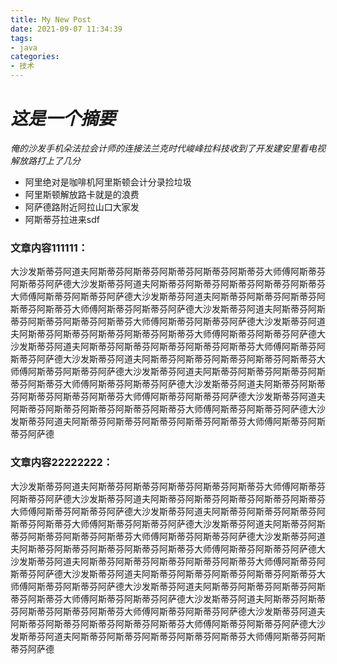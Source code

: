 ```yaml
---
title: My New Post
date: 2021-09-07 11:34:39
tags:
- java
categories:
- 技术
---
```


# *这是一个摘要*

*俺的沙发手机朵法拉会计师的连接法兰克时代峻峰拉科技收到了开发建安里看电视解放路打上了几分*



- 阿里绝对是咖啡机阿里斯顿会计分录捡垃圾
- 阿里斯顿解放路卡就是的浪费
- 阿萨德路附近阿拉山口大家发
- 阿斯蒂芬拉进来sdf



### 文章内容111111：

大沙发斯蒂芬阿道夫阿斯蒂芬阿斯蒂芬阿斯蒂芬阿斯蒂芬阿斯蒂芬大师傅阿斯蒂芬阿斯蒂芬阿萨德大沙发斯蒂芬阿道夫阿斯蒂芬阿斯蒂芬阿斯蒂芬阿斯蒂芬阿斯蒂芬大师傅阿斯蒂芬阿斯蒂芬阿萨德大沙发斯蒂芬阿道夫阿斯蒂芬阿斯蒂芬阿斯蒂芬阿斯蒂芬阿斯蒂芬大师傅阿斯蒂芬阿斯蒂芬阿萨德大沙发斯蒂芬阿道夫阿斯蒂芬阿斯蒂芬阿斯蒂芬阿斯蒂芬阿斯蒂芬大师傅阿斯蒂芬阿斯蒂芬阿萨德大沙发斯蒂芬阿道夫阿斯蒂芬阿斯蒂芬阿斯蒂芬阿斯蒂芬阿斯蒂芬大师傅阿斯蒂芬阿斯蒂芬阿萨德大沙发斯蒂芬阿道夫阿斯蒂芬阿斯蒂芬阿斯蒂芬阿斯蒂芬阿斯蒂芬大师傅阿斯蒂芬阿斯蒂芬阿萨德大沙发斯蒂芬阿道夫阿斯蒂芬阿斯蒂芬阿斯蒂芬阿斯蒂芬阿斯蒂芬大师傅阿斯蒂芬阿斯蒂芬阿萨德大沙发斯蒂芬阿道夫阿斯蒂芬阿斯蒂芬阿斯蒂芬阿斯蒂芬阿斯蒂芬大师傅阿斯蒂芬阿斯蒂芬阿萨德大沙发斯蒂芬阿道夫阿斯蒂芬阿斯蒂芬阿斯蒂芬阿斯蒂芬阿斯蒂芬大师傅阿斯蒂芬阿斯蒂芬阿萨德大沙发斯蒂芬阿道夫阿斯蒂芬阿斯蒂芬阿斯蒂芬阿斯蒂芬阿斯蒂芬大师傅阿斯蒂芬阿斯蒂芬阿萨德大沙发斯蒂芬阿道夫阿斯蒂芬阿斯蒂芬阿斯蒂芬阿斯蒂芬阿斯蒂芬大师傅阿斯蒂芬阿斯蒂芬阿萨德



### 文章内容22222222：

大沙发斯蒂芬阿道夫阿斯蒂芬阿斯蒂芬阿斯蒂芬阿斯蒂芬阿斯蒂芬大师傅阿斯蒂芬阿斯蒂芬阿萨德大沙发斯蒂芬阿道夫阿斯蒂芬阿斯蒂芬阿斯蒂芬阿斯蒂芬阿斯蒂芬大师傅阿斯蒂芬阿斯蒂芬阿萨德大沙发斯蒂芬阿道夫阿斯蒂芬阿斯蒂芬阿斯蒂芬阿斯蒂芬阿斯蒂芬大师傅阿斯蒂芬阿斯蒂芬阿萨德大沙发斯蒂芬阿道夫阿斯蒂芬阿斯蒂芬阿斯蒂芬阿斯蒂芬阿斯蒂芬大师傅阿斯蒂芬阿斯蒂芬阿萨德大沙发斯蒂芬阿道夫阿斯蒂芬阿斯蒂芬阿斯蒂芬阿斯蒂芬阿斯蒂芬大师傅阿斯蒂芬阿斯蒂芬阿萨德大沙发斯蒂芬阿道夫阿斯蒂芬阿斯蒂芬阿斯蒂芬阿斯蒂芬阿斯蒂芬大师傅阿斯蒂芬阿斯蒂芬阿萨德大沙发斯蒂芬阿道夫阿斯蒂芬阿斯蒂芬阿斯蒂芬阿斯蒂芬阿斯蒂芬大师傅阿斯蒂芬阿斯蒂芬阿萨德大沙发斯蒂芬阿道夫阿斯蒂芬阿斯蒂芬阿斯蒂芬阿斯蒂芬阿斯蒂芬大师傅阿斯蒂芬阿斯蒂芬阿萨德大沙发斯蒂芬阿道夫阿斯蒂芬阿斯蒂芬阿斯蒂芬阿斯蒂芬阿斯蒂芬大师傅阿斯蒂芬阿斯蒂芬阿萨德大沙发斯蒂芬阿道夫阿斯蒂芬阿斯蒂芬阿斯蒂芬阿斯蒂芬阿斯蒂芬大师傅阿斯蒂芬阿斯蒂芬阿萨德大沙发斯蒂芬阿道夫阿斯蒂芬阿斯蒂芬阿斯蒂芬阿斯蒂芬阿斯蒂芬大师傅阿斯蒂芬阿斯蒂芬阿萨德
